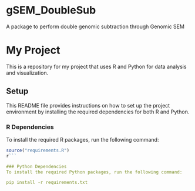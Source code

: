 # gSEM_DoubleSub
A package to perform double genomic subtraction through Genomic SEM



# My Project

This is a repository for my project that uses R and Python for data analysis and visualization.

## Setup
This README file provides instructions on how to set up the project environment by installing the required dependencies for both R and Python.

### R Dependencies

To install the required R packages, run the following command:

```r
source("requirements.R")
r```

### Python Dependencies
To install the required Python packages, run the following command:

pip install -r requirements.txt

